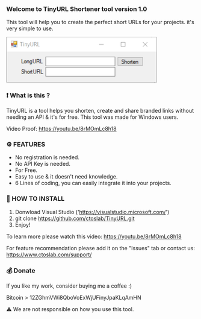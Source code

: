 ### Welcome to TinyURL Shortener tool version 1.0

This tool will help you to create the perfect short URLs for your projects. it's very simple to use.

<img src="/Screenshots/TinyURL.png" width=400 align="center">

### ❗ What is this ?

TinyURL is a tool helps you shorten, create and share branded links without needing an API & it's for free. This tool was made for Windows users.

Video Proof: https://youtu.be/8rMOmLc8h18

### ⚙️ FEATURES

- No registration is needed. 
- No API Key is needed.
- For Free.
- Easy to use & it doesn't need knowledge.
- 6 Lines of coding, you can easily integrate it into your projects.

### 📖 HOW TO INSTALL

1. Donwload Visual Studio ('https://visualstudio.microsoft.com/')
2. git clone https://github.com/ctoslab/TinyURL.git
3. Enjoy!

To learn more please watch this video: https://youtu.be/8rMOmLc8h18

For feature recommendation please add it on the "Issues" tab or contact us:
https://www.ctoslab.com/support/

### 💰 Donate

If you like my work, consider buying me a coffee :)

Bitcoin > 12ZGhmVWi8QboVoExWjUFinyJpaKLqAmHN

⚠️ We are not responsible on how you use this tool. 
